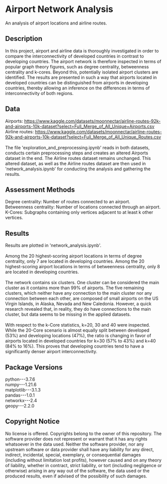 
# Airport Network Analysis
An analysis of airport locations and airline routes.

## Description
In this project, airport and airline data is thoroughly investigated in order to compare the interconnectivity of developed countries in contrast to developing countries. The airport network is therefore inspected in terms of popular graph theory figures, such as degree centrality, betweenness centrality and k-cores. Beyond this, potentially isolated airport clusters are identified. The results are presented in such a way that airports located in developed countries can be distinguished from airports in developing countries, thereby allowing an inference on the differences in terms of interconnectivity of both regions.

## Data
Airports: https://www.kaggle.com/datasets/moonnectar/airline-routes-92k-and-airports-10k-dataset?select=Full_Merge_of_All_Unique+Airports.csv<br/>
Airline routes: https://www.kaggle.com/datasets/moonnectar/airline-routes-92k-and-airports-10k-dataset?select=Full_Merge_of_All_Unique_Routes.csv<br/>
<br/>
The file 'exploration_and_preprocessing.ipynb' reads in both datasets, conducts certain preprocessing steps and creates an altered Airports dataset in the end. The Airline routes dataset remains unchanged. 
This altered dataset, as well as the Airline routes dataset are then used in 'network_analysis.ipynb' for conducting the analysis and gathering the results.

## Assessment Methods
Degree centrality: Number of routes connected to an airport.<br/>
Betweenness centrality: Number of locations connected through an airport.<br/>
K-Cores: Subgraphs containing only vertices adjacent to at least k other vertices.<br/>

## Results
Results are plotted in 'network_analysis.ipynb'.<br/>
<br/>
Among the 20 highest-scoring airport locations in terms of degree centrality, only 7 are located in developing countries.
Among the 20 highest-scoring airport locations in terms of betweenness centrality, only 8 are located in developing countries.<br/>
<br/>
The network contains six clusters. One cluster can be considered the main cluster as it contains more than 99% of airports. The five remaining clusters, which neither have any connection to the main cluster nor any connection between each other, are composed of small airports on the US Virgin Islands, in Alaska, Nevada and New Caledonia. However, a quick research revealed that, in reality, they do have connections to the main cluster, but data seems to be missing in the applied datasets.<br/>
<br/>
With respect to the k-Core statistics, k=20, 30 and 40 were inspected. While the 20-Core scenario is almost equally split between developed (53%) and developing locations (47%), the ratio is changing in favor of airports located in developed countries for k=30 (57% to 43%) and k=40 (84% to 16%). This proves that developing countries tend to have a significantly denser airport interconnectivity. 

## Package Versions
python---3.7.6<br/>
numpy---1.21.6<br/>
matplotlib---3.1.3<br/>
pandas---1.0.1<br/>
networkx---2.4<br/>
geopy---2.2.0<br/>

## Copyright Notice
No license is offered. Copyrights belong to the owner of this repository. The software provider does not represent or warrant that it has any rights whatsoever in the data used. Neither the software provider, nor any upstream software or data provider shall have any liability for any direct, indirect, incidental, special, exemplary, or consequential damages (including without limitation lost profits), however caused and on any theory of liability, whether in contract, strict liability, or tort (including negligence or otherwise) arising in any way out of the software, the data used or the produced results, even if advised of the possibility of such damages.

